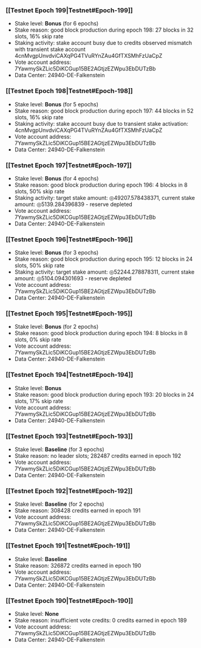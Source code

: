 ### [[Testnet Epoch 199|Testnet#Epoch-199]]
* Stake level: **Bonus** (for 6 epochs)
* Stake reason: good block production during epoch 198: 27 blocks in 32 slots, 16% skip rate
* Staking activity: stake account busy due to credits observed mismatch with transient stake account 4cnMvgpUnvdviCAXqPG4TVuRYnZAu4GfTXSMhFzUaCpZ
* Vote account address: 7YawmySkZLic5DiKCGup15BE2AGtjzEZWpu3EbDUTzBb
* Data Center: 24940-DE-Falkenstein
### [[Testnet Epoch 198|Testnet#Epoch-198]]
* Stake level: **Bonus** (for 5 epochs)
* Stake reason: good block production during epoch 197: 44 blocks in 52 slots, 16% skip rate
* Staking activity: stake account busy due to transient stake activation: 4cnMvgpUnvdviCAXqPG4TVuRYnZAu4GfTXSMhFzUaCpZ
* Vote account address: 7YawmySkZLic5DiKCGup15BE2AGtjzEZWpu3EbDUTzBb
* Data Center: 24940-DE-Falkenstein
### [[Testnet Epoch 197|Testnet#Epoch-197]]
* Stake level: **Bonus** (for 4 epochs)
* Stake reason: good block production during epoch 196: 4 blocks in 8 slots, 50% skip rate
* Staking activity: target stake amount: ◎49207.578438371, current stake amount: ◎5139.284396839 - reserve depleted
* Vote account address: 7YawmySkZLic5DiKCGup15BE2AGtjzEZWpu3EbDUTzBb
* Data Center: 24940-DE-Falkenstein
### [[Testnet Epoch 196|Testnet#Epoch-196]]
* Stake level: **Bonus** (for 3 epochs)
* Stake reason: good block production during epoch 195: 12 blocks in 24 slots, 50% skip rate
* Staking activity: target stake amount: ◎52244.278878311, current stake amount: ◎5104.094301693 - reserve depleted
* Vote account address: 7YawmySkZLic5DiKCGup15BE2AGtjzEZWpu3EbDUTzBb
* Data Center: 24940-DE-Falkenstein
### [[Testnet Epoch 195|Testnet#Epoch-195]]
* Stake level: **Bonus** (for 2 epochs)
* Stake reason: good block production during epoch 194: 8 blocks in 8 slots, 0% skip rate
* Vote account address: 7YawmySkZLic5DiKCGup15BE2AGtjzEZWpu3EbDUTzBb
* Data Center: 24940-DE-Falkenstein
### [[Testnet Epoch 194|Testnet#Epoch-194]]
* Stake level: **Bonus**
* Stake reason: good block production during epoch 193: 20 blocks in 24 slots, 17% skip rate
* Vote account address: 7YawmySkZLic5DiKCGup15BE2AGtjzEZWpu3EbDUTzBb
* Data Center: 24940-DE-Falkenstein
### [[Testnet Epoch 193|Testnet#Epoch-193]]
* Stake level: **Baseline** (for 3 epochs)
* Stake reason: no leader slots; 282487 credits earned in epoch 192
* Vote account address: 7YawmySkZLic5DiKCGup15BE2AGtjzEZWpu3EbDUTzBb
* Data Center: 24940-DE-Falkenstein
### [[Testnet Epoch 192|Testnet#Epoch-192]]
* Stake level: **Baseline** (for 2 epochs)
* Stake reason: 308428 credits earned in epoch 191
* Vote account address: 7YawmySkZLic5DiKCGup15BE2AGtjzEZWpu3EbDUTzBb
* Data Center: 24940-DE-Falkenstein
### [[Testnet Epoch 191|Testnet#Epoch-191]]
* Stake level: **Baseline**
* Stake reason: 326872 credits earned in epoch 190
* Vote account address: 7YawmySkZLic5DiKCGup15BE2AGtjzEZWpu3EbDUTzBb
* Data Center: 24940-DE-Falkenstein
### [[Testnet Epoch 190|Testnet#Epoch-190]]
* Stake level: **None**
* Stake reason: insufficient vote credits: 0 credits earned in epoch 189
* Vote account address: 7YawmySkZLic5DiKCGup15BE2AGtjzEZWpu3EbDUTzBb
* Data Center: 24940-DE-Falkenstein